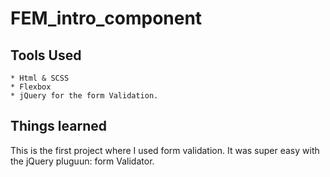 # FEM_intro_component

## Tools Used
  
    * Html & SCSS
    * Flexbox 
    * jQuery for the form Validation. 


## Things learned
This is the first project where I used form validation. It was super easy with the jQuery pluguun: form Validator. 
